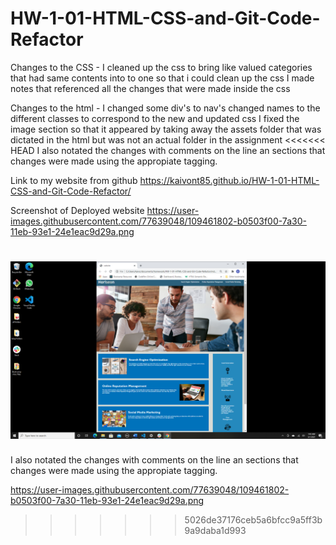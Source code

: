 # HW-1-01-HTML-CSS-and-Git-Code-Refactor

Changes to the CSS -
I cleaned up the css to bring like valued categories that had same contents into to one so that i could clean up the css
I made notes that referenced all the changes that were made inside the css

Changes to the html -
I changed some div's to nav's
changed names to the different classes to correspond to the new and updated css
I fixed the image section so that it appeared by taking away the assets folder that was dictated in the html but was not an actual folder in the assignment
<<<<<<< HEAD
I also notated the changes with comments on the line an sections that changes were made using the appropiate tagging.

Link to my website from github
https://kaivont85.github.io/HW-1-01-HTML-CSS-and-Git-Code-Refactor/

Screenshot of Deployed website
https://user-images.githubusercontent.com/77639048/109461802-b0503f00-7a30-11eb-93e1-24e1eac9d29a.png

![my sample screenshot](./images/screenshot-website.png)
=======
I also notated the changes with comments on the line an sections that changes were made using the appropiate tagging. 

https://user-images.githubusercontent.com/77639048/109461802-b0503f00-7a30-11eb-93e1-24e1eac9d29a.png
>>>>>>> 5026de37176ceb5a6bfcc9a5ff3b9a9daba1d993
